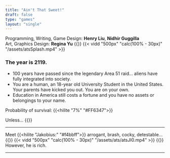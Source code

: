 ```yaml
---
title: "Ain't That Sweet!"
draft: false
type: "games"
layout: "single"
---
```

Programming, Writing, Game Design: **Henry Liu**, **Nidhir Guggilla**\
Art, Graphics Design: **Regina Yu**
{{<skip>}}
{{< vidd "500px" "calc(100% - 30px)" "/assets/atsSplash.mp4" >}}
### The year is 2119.
- 100 years have passed since the legendary Area 51 raid... aliens have fully integrated into society.
- You are a human, an 18-year old University Student in the United States. Your parents have kicked you out. You are on your own.
- Education in America still costs a fortune and you have no assets or belongings to your name.

Probability of survival: {{<hilite "7%" "#FF6347">}}

Unless...
{{<skip>}}
***
Meet {{<hilite "Jakobius:" "#f4bbff">}} arrogant, brash, cocky, detestable...
{{<skip>}}
{{< vidd "500px" "calc(100% - 30px)" "/assets/ats/atsJI0.mp4" >}}
{{<skip>}}
However, he is rich.
***
